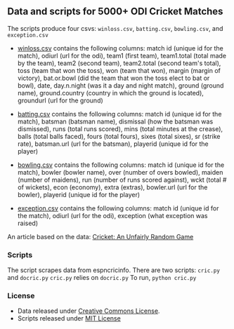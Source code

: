 ## Data and scripts for 5000+ ODI Cricket Matches

The scripts produce four csvs: `winloss.csv`, `batting.csv`, `bowling.csv`, and `exception.csv`

* [winloss.csv](https://raw.githubusercontent.com/soodoku/get-cricket-data/master/data/winloss.csv) contains the following columns: match id (unique id for the match), odiurl (url for the odi), team1 (first team), team1.total (total made by the team), team2 (second team), team2.total (second team's total), toss (team that won the toss), won (team that won), margin (margin of victory), bat.or.bowl (did the team that won the toss elect to bat or bowl), date, day.n.night (was it a day and night match), ground (ground name), ground.country (country in which the ground is located), groundurl (url for the ground)

* [batting.csv](https://raw.githubusercontent.com/soodoku/get-cricket-data/master/data/batting.csv) contains the following columns: match id (unique id for the match), batsman (batsman name), dismissal (how the batsman was dismissed), runs (total runs scored), mins (total minutes at the crease), balls (total balls faced), fours (total fours), sixes (total sixes), sr (strike rate), batsman.url (url for the batsman), playerid (unique id for the player)

* [bowling.csv](https://raw.githubusercontent.com/soodoku/get-cricket-data/master/data/bowling.csv) contains the following columns: match id (unique id for the match), bowler (bowler name), over (number of overs bowled), maiden (number of maidens), run (number of runs scored against), wckt (total # of wickets), econ (economy), extra (extras), bowler.url (url for the bowler), playerid  (unique id for the player)

* [exception.csv](https://github.com/soodoku/get-cricket-data/blob/master/data/exception.csv) contains the following columns: match id (unique id for the match), odiurl (url for the odi), exception (what exception was raised)

An article based on the data: [Cricket: An Unfairly Random Game](http://gbytes.gsood.com/2011/05/07/cricket-an-unfairly-random-game/)

### Scripts

The script scrapes data from espncricinfo. 
There are two scripts: `cric.py` and `docric.py` 
`cric.py` relies on `docric.py`
To run, <code>python cric.py</code>

### License

* Data released under [Creative Commons License](https://github.com/soodoku/ODI-Cricket-Match-Data/blob/master/License%20For%20Data.html).
* Scripts released under [MIT License](https://github.com/soodoku/ODI-Cricket-Match-Data/blob/master/LICENSE%20FOR%20SCRIPTS)


